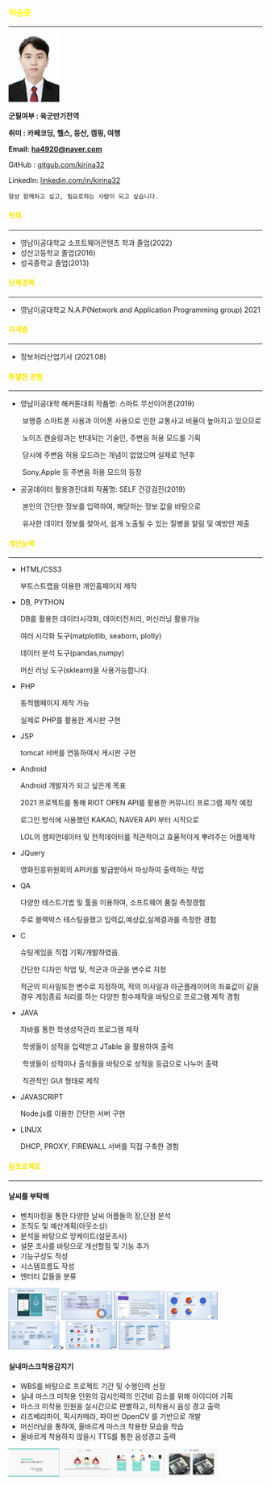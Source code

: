 <h3> <span style="color:yellow">하승준 </span></h3>

--------------------------------------------------


<img src="https://github.com/kirina32/RESUME/blob/main/SeungJunHa.png" width="20%" height="20%" />

**군필여부 : 육군만기전역**

**취미 : 카페코딩, 헬스, 등산, 캠핑, 여행**

**Email:** [**ha4920@naver.com**](mailto:ha4920@naver.com)

GitHub : [gitgub.com/kirina32](http://gitgub.com/kirina32)

Linkedln: [linkedin.com/in/kirina32](http://linkedin.com/in/kirina32)

    
    항상 함께하고 싶고, 필요로하는 사람이 되고 싶습니다.
    



<h4> <span style="color:#f7e600">학력</span></h4>

----------------

- 영남이공대학교 소프트웨어콘텐츠 학과 졸업(2022)
- 성산고등학교 졸업(2016)
- 성곡중학교 졸업(2013)

<h4> <span style="color:#f7e600">단체경력</span></h4>

---------

- 영남이공대학교 N.A.P(Network and Application Programming group) 2021

<h4> <span style="color:#f7e600">자격증</span></h4>

-------------

- 정보처리산업기사 (2021.08)

<h4> <span style="color:#f7e600">특별한 경험</span></h4>

-------

- 영남이공대학 해커톤대회     작품명: 스마트 무선이어폰(2019)

  ​    보행중 스마트폰 사용과 이어폰 사용으로 인한 교통사고 비율이 높아지고 있으므로

  ​	노이즈 캔슬링과는 반대되는 기술인, 주변음 허용 모드를 기획

  ​	당시에 주변음 허용 모드라는 개념이 없었으며 실제로 1년후

  ​	Sony,Apple 등 주변음 허용 모드의 등장 

- 공공데이터 활용경진대회      작품명: SELF 건강검진(2019)

  ​	본인의 간단한 정보를 입력하여, 해당하는 정보 값을 바탕으로

  ​	유사한 데이터 정보를 찾아서, 쉽게 노출될 수 있는 질병을 알림 및 예방안 제출

<h4> <span style="color:#f7e600">개인능력</span></h4>       

---------

- HTML/CSS3

  부트스트랩을 이용한 개인홈페이지 제작

- DB, PYTHON

  DB를 활용한 데이터시각화, 데이터전처리,  머신러닝 활용가능

  여러 시각화 도구(matplotlib, seaborn, plotly)

  데이터 분석 도구(pandas,numpy)

  머신 러닝 도구(sklearn)을 사용가능합니다.

- PHP

  동적웹페이지 제작 가능

  실제로 PHP를 활용한 게시판 구현

- JSP

  tomcat 서버를 연동하여서 게시판 구현

- Android

  Android 개발자가 되고 싶은게 목표

  2021 프로젝트를 통해 RIOT OPEN API를 활용한 커뮤니티 프로그램 제작 예정

  로그인 방식에 사용했던 KAKAO, NAVER API 부터 시작으로

  LOL의 챔피언데이터 및 전적데이터를 직관적이고 효율적이게 뿌려주는 어플제작

- JQuery

  영화진흥위원회의 API키를 발급받아서 파싱하여 출력하는 작업

- QA

  다양한 테스트기법 및 툴을 이용하여, 소프트웨어 품질 측정경험

  주로 블랙박스 테스팅을했고 입력값,예상값,실제결과를 측정한 경험

- C

  슈팅게임을 직접 기획/개발하였음.

  간단한 디자인 작업 및, 적군과 아군을 변수로 지정

  적군의 미사일또한 변수로 지정하여, 적의 미사일과 아군플레이어의 좌표값이 같을경우 게임종료 처리를 하는 다양한 함수제작을 바탕으로 프로그램 제작 경험

- JAVA

  자바를 통한 학생성적관리 프로그램 제작

  ​	학생들이 성적을 입력받고 JTable 을 활용하여 출력

  ​	학생들이 성적이나 출석들을 바탕으로 성적을 등급으로 나누어 출력

  ​	직관적인 GUI 형태로 제작

- JAVASCRIPT 

  Node.js를 이용한 간단한 서버 구현

- LINUX

  DHCP, PROXY, FIREWALL 서버를 직접 구축한 경험

<h4> <span style="color:#f7e600">팀프로젝트</span></h4>

---------------------

<h4> 날씨를 부탁해</h4>

- 벤치마킹을 통한 다양한 날씨 어플들의 장,단점 분석
- 조직도 및 예산계획(아웃소싱)
- 분석을 바탕으로 앙케이트(설문조사)
- 설문 조사를 바탕으로 개선할점 및 기능 추가
- 기능구성도 작성
- 시스템흐름도 작성
- 엔터티 값들을 분류

<img src="https://github.com/kirina32/RESUME/blob/main/weather/1.png?raw=true" width="20%" height="20%"/>
<img src="https://github.com/kirina32/RESUME/blob/main/weather/2.png?raw=true" width="20%" height="20%"/>
<img src="https://github.com/kirina32/RESUME/blob/main/weather/3.png?raw=true" width="20%" height="20%"/>
<img src="https://github.com/kirina32/RESUME/blob/main/weather/4.png?raw=true" width="20%" height="20%"/>
<img src="https://github.com/kirina32/RESUME/blob/main/weather/5.png?raw=true" width="20%" height="20%"/>>
<img src="https://github.com/kirina32/RESUME/blob/main/weather/6.png?raw=true" width="20%" height="20%"/>
<img src="https://github.com/kirina32/RESUME/blob/main/weather/7.png?raw=true" width="20%" height="20%"/>

<h4>실내마스크착용감지기</h4>

- WBS를 바탕으로 프로젝트 기간 및 수행인력 선정
- 실내 마스크 미착용 인원의 감시인력의 인건비 감소를 위해 아이디어 기획
- 마스크 미착용 인원을 실시간으로 판별하고, 미착용시 음성 경고 출력
- 라즈베리파이, 픽시카메라, 파이썬 OpenCV 를 기반으로 개발
- 머신러닝을 통하여, 올바르게 마스크 착용한 모습을 학습
- 올바르게 착용하지 않을시 TTS를 통한 음성경고 출력



<img src="https://github.com/kirina32/RESUME/blob/main/mask/1.png?raw=true" width="20%" height="20%" />

<img src="https://github.com/kirina32/RESUME/blob/main/mask/2.png?raw=true" width="20%" height="20%"/>

<img src="https://github.com/kirina32/RESUME/blob/main/mask/3.png?raw=true" width="20%" height="20%"/>

<img src="https://github.com/kirina32/RESUME/blob/main/mask/4.png?raw=true" width="20%" height="20%"/>
